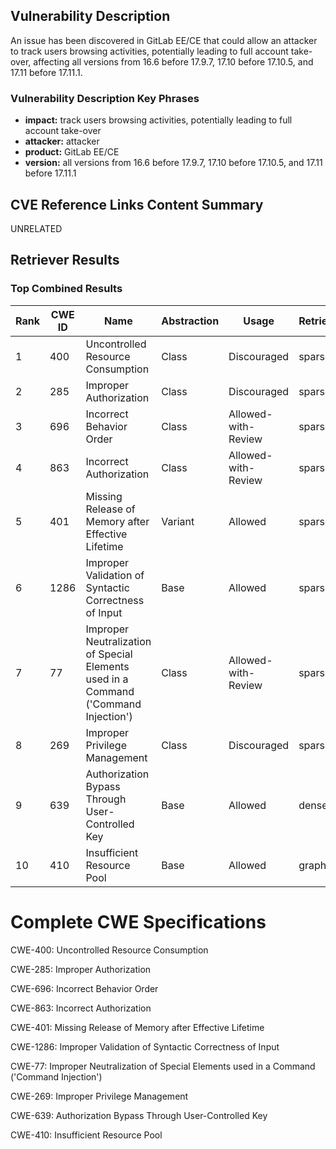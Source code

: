 ## Vulnerability Description
An issue has been discovered in GitLab EE/CE that could allow an attacker to track users browsing activities, potentially leading to full account take-over, affecting all versions from 16.6 before 17.9.7, 17.10 before 17.10.5, and 17.11 before 17.11.1.

### Vulnerability Description Key Phrases
- **impact:** track users browsing activities, potentially leading to full account take-over
- **attacker:** attacker
- **product:** GitLab EE/CE
- **version:** all versions from 16.6 before 17.9.7, 17.10 before 17.10.5, and 17.11 before 17.11.1

## CVE Reference Links Content Summary
UNRELATED

## Retriever Results

### Top Combined Results

| Rank | CWE ID | Name | Abstraction | Usage  | Retrievers | Individual Scores |
|------|--------|------|-------------|-------|------------|-------------------|
| 1 | 400 | Uncontrolled Resource Consumption | Class | Discouraged | sparse | 0.098 |
| 2 | 285 | Improper Authorization | Class | Discouraged | sparse | 0.091 |
| 3 | 696 | Incorrect Behavior Order | Class | Allowed-with-Review | sparse | 0.090 |
| 4 | 863 | Incorrect Authorization | Class | Allowed-with-Review | sparse | 0.089 |
| 5 | 401 | Missing Release of Memory after Effective Lifetime | Variant | Allowed | sparse | 0.086 |
| 6 | 1286 | Improper Validation of Syntactic Correctness of Input | Base | Allowed | sparse | 0.085 |
| 7 | 77 | Improper Neutralization of Special Elements used in a Command ('Command Injection') | Class | Allowed-with-Review | sparse | 0.085 |
| 8 | 269 | Improper Privilege Management | Class | Discouraged | sparse | 0.085 |
| 9 | 639 | Authorization Bypass Through User-Controlled Key | Base | Allowed | dense | 0.558 |
| 10 | 410 | Insufficient Resource Pool | Base | Allowed | graph | 0.002 |



# Complete CWE Specifications

CWE-400: Uncontrolled Resource Consumption

CWE-285: Improper Authorization

CWE-696: Incorrect Behavior Order

CWE-863: Incorrect Authorization

CWE-401: Missing Release of Memory after Effective Lifetime

CWE-1286: Improper Validation of Syntactic Correctness of Input

CWE-77: Improper Neutralization of Special Elements used in a Command ('Command Injection')

CWE-269: Improper Privilege Management

CWE-639: Authorization Bypass Through User-Controlled Key

CWE-410: Insufficient Resource Pool